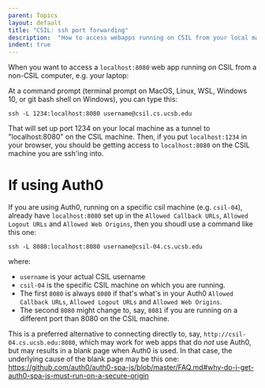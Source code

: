 ```yaml
---
parent: Topics
layout: default
title: "CSIL: ssh port forwarding"
description:  "How to access webapps running on CSIL from your local machine"
indent: true
---
```



When you want to access a `localhost:8080` web app running on CSIL from a non-CSIL computer, e.g. your laptop:

At a command prompt (terminal prompt on MacOS, Linux, WSL, Windows 10, or git bash shell on Windows), you can type this:

```
ssh -L 1234:localhost:8080 username@csil.cs.ucsb.edu
```

That will set up port 1234 on your local machine as a tunnel to "localhost:8080" on the CSIL machine.    Then, if you put `localhost:1234` in your browser, you should be getting access to `localhost:8080` on the CSIL machine you are ssh'ing into.

# If using Auth0

If you are using Auth0,  running on a specific csil machine (e.g. `csil-04`), already have `localhost:8080` set up in the `Allowed Callback URLs`,  `Allowed Logout URLs` and `Allowed Web Origins`, then you shoudl use a command like this one:

```
ssh -L 8080:localhost:8080 username@csil-04.cs.ucsb.edu
```

where:
* `username` is your actual CSIL username
* `csil-04` is the specific CSIL machine on which you are running.
* The first `8080` is always `8080` if that's what's in your Auth0 `Allowed Callback URLs`,  `Allowed Logout URLs` and `Allowed Web Origins`.
* The second `8080` might change to, say,  `8081` if you are running on a different port than 8080 on the CSIL machine.

This is a preferred alternative to connecting directly to, say, `http://csil-04.cs.ucsb.edu:8080`, which may work for web apps that do *not* use Auth0, but may results in a blank page when Auth0 is used.   In that case, the underlying cause of the blank page may be this one: <https://github.com/auth0/auth0-spa-js/blob/master/FAQ.md#why-do-i-get-auth0-spa-js-must-run-on-a-secure-origin> 


